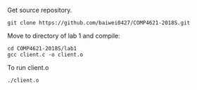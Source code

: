 Get source repository.
```
git clone https://github.com/baiwei0427/COMP4621-2018S.git
```

Move to directory of lab 1 and compile:
```
cd COMP4621-2018S/lab1
gcc client.c -o client.o
```

To run client.o
```
./client.o
```
